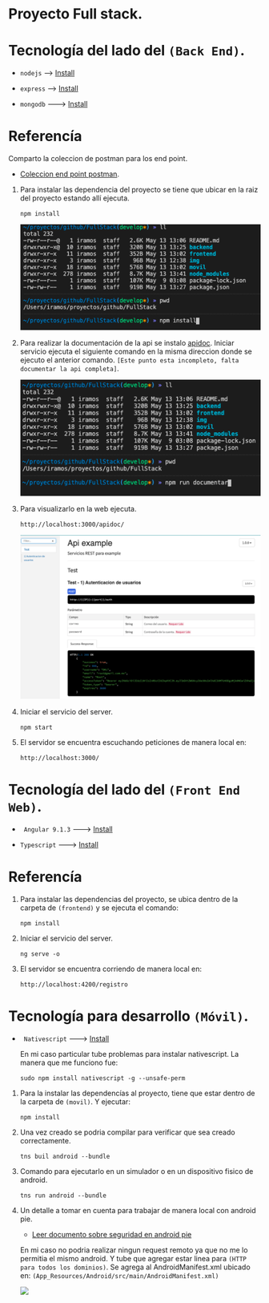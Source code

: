 # Proyecto Full stack.

# Tecnología del lado del ```(Back End)```.
* ``` nodejs ``` --> [Install](https://nodejs.org/en/)

* ``` express ``` --> [Install](https://expressjs.com/en/starter/installing.html)

* ``` mongodb ``` ---> [Install](https://www.mongodb.com/download-center/community)

# Referencía

Comparto la coleccion de postman para los end point.

* [Coleccion end point postman]( https://www.getpostman.com/collections/e34398c2e2c2ac033fca).


1.  Para instalar las dependencia del proyecto se  tiene que ubicar en la raiz del proyecto estando allí ejecuta.

    ``` 
    npm install 
    ```
    ![](img/npm_install.png)

 2. Para realizar la documentación de la api se instalo [apidoc](https://apidocjs.com/). Iniciar servicio ejecuta el siguiente comando en la misma direccion donde se ejecuto el anterior comando. ```[Este punto esta incompleto, falta documentar la api completa]```.

    ![](img/npm_run_documentar.png)

3. Para visualizarlo en la web ejecuta. 

    ``` 
    http://localhost:3000/apidoc/
    ```

     ![](img/apidoc.png)


4.  Iniciar el servicio del server.

    ``` 
    npm start 
    ```

5. El servidor se encuentra escuchando peticiones de manera local en:

    ``` 
    http://localhost:3000/ 

    ```

# Tecnología del lado del ```(Front End Web)```.

* ``` Angular 9.1.3``` ---> [Install](https://cli.angular.io/)

* ``` Typescript ``` ---> [Install](https://www.typescriptlang.org/#download-links)

# Referencía

1. Para instalar las dependencias del proyecto, se ubica dentro de la carpeta de 
```(frontend)``` y se ejecuta el comando:

    ``` 
    npm install 
    ```

2.  Iniciar el servicio del server.

    ``` 
    ng serve -o 
    ```

3. El servidor se encuentra corriendo de manera local en:

    ``` 
    http://localhost:4200/registro 
    ```

# Tecnología para desarrollo ```(Móvil)```.

* ``` Nativescript``` ---> [Install](https://docs.nativescript.org/angular/start/quick-setup)

    En mi caso particular tube problemas para instalar nativescript. La manera que me funciono fue:

    ``` 
    sudo npm install nativescript -g --unsafe-perm 
    ```

1. Para la instalar las dependencías al proyecto, tiene que estar dentro de la carpeta de ```(movil)```. Y ejecutar:

    ``` 
    npm install 
    ```
    
2. Una vez creado se podria compilar para verificar que sea creado correctamente.

    ``` 
    tns buil android --bundle 
    ```

3. Comando para ejecutarlo en un simulador o en un dispositivo fisico de android.

     ``` 
     tns run android --bundle 
     ```
    
4. Un detalle a tomar en cuenta para trabajar de manera local con android pie.

    * [Leer documento sobre seguridad en android pie](https://support.brightcove.com/es/android-pie-support-native-sdk-android)


    En mi caso no podria realizar ningun request remoto ya que no me lo permitia el mismo android. Y tube que agregar estar linea para ```(HTTP para todos los dominios)```. Se agrega al AndroidManifest.xml ubicado en: ```(App_Resources/Android/src/main/AndroidManifest.xml)```

      ![](img/http_todos_los_dominios.png)
